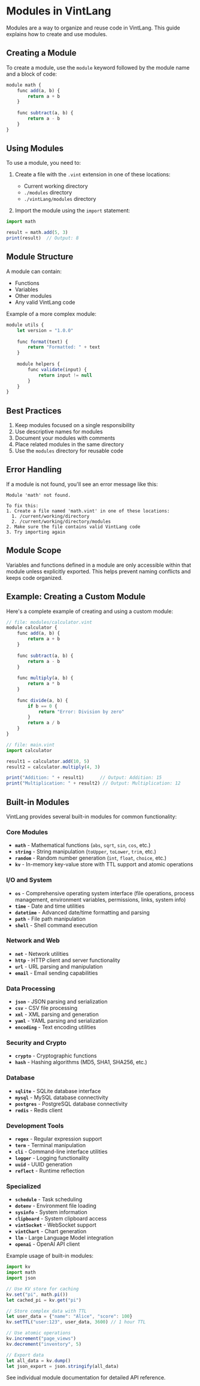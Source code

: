 # Modules in VintLang

Modules are a way to organize and reuse code in VintLang. This guide explains how to create and use modules.

## Creating a Module

To create a module, use the `module` keyword followed by the module name and a block of code:

```js
module math {
    func add(a, b) {
        return a + b
    }
    
    func subtract(a, b) {
        return a - b
    }
}
```

## Using Modules

To use a module, you need to:

1. Create a file with the `.vint` extension in one of these locations:
   - Current working directory
   - `./modules` directory
   - `./vintLang/modules` directory

2. Import the module using the `import` statement:

```js
import math

result = math.add(5, 3)
print(result)  // Output: 8
```

## Module Structure

A module can contain:

- Functions
- Variables
- Other modules
- Any valid VintLang code

Example of a more complex module:

```js
module utils {
    let version = "1.0.0"
    
    func format(text) {
        return "Formatted: " + text
    }
    
    module helpers {
        func validate(input) {
            return input != null
        }
    }
}
```

## Best Practices

1. Keep modules focused on a single responsibility
2. Use descriptive names for modules
3. Document your modules with comments
4. Place related modules in the same directory
5. Use the `modules` directory for reusable code

## Error Handling

If a module is not found, you'll see an error message like this:

```
Module 'math' not found.

To fix this:
1. Create a file named 'math.vint' in one of these locations:
  1. /current/working/directory
  2. /current/working/directory/modules
2. Make sure the file contains valid VintLang code
3. Try importing again
```

## Module Scope

Variables and functions defined in a module are only accessible within that module unless explicitly exported. This helps prevent naming conflicts and keeps code organized.

## Example: Creating a Custom Module

Here's a complete example of creating and using a custom module:

```js
// file: modules/calculator.vint
module calculator {
    func add(a, b) {
        return a + b
    }
    
    func subtract(a, b) {
        return a - b
    }
    
    func multiply(a, b) {
        return a * b
    }
    
    func divide(a, b) {
        if b == 0 {
            return "Error: Division by zero"
        }
        return a / b
    }
}

// file: main.vint
import calculator

result1 = calculator.add(10, 5)
result2 = calculator.multiply(4, 3)

print("Addition: " + result1)      // Output: Addition: 15
print("Multiplication: " + result2) // Output: Multiplication: 12
```

## Built-in Modules

VintLang provides several built-in modules for common functionality:

### Core Modules

- **`math`** - Mathematical functions (`abs`, `sqrt`, `sin`, `cos`, etc.)
- **`string`** - String manipulation (`toUpper`, `toLower`, `trim`, etc.)
- **`random`** - Random number generation (`int`, `float`, `choice`, etc.)
- **`kv`** - In-memory key-value store with TTL support and atomic operations

### I/O and System

- **`os`** - Comprehensive operating system interface (file operations, process management, environment variables, permissions, links, system info)
- **`time`** - Date and time utilities
- **`datetime`** - Advanced date/time formatting and parsing
- **`path`** - File path manipulation
- **`shell`** - Shell command execution

### Network and Web

- **`net`** - Network utilities
- **`http`** - HTTP client and server functionality
- **`url`** - URL parsing and manipulation
- **`email`** - Email sending capabilities

### Data Processing

- **`json`** - JSON parsing and serialization
- **`csv`** - CSV file processing
- **`xml`** - XML parsing and generation
- **`yaml`** - YAML parsing and serialization
- **`encoding`** - Text encoding utilities

### Security and Crypto

- **`crypto`** - Cryptographic functions
- **`hash`** - Hashing algorithms (MD5, SHA1, SHA256, etc.)

### Database

- **`sqlite`** - SQLite database interface
- **`mysql`** - MySQL database connectivity
- **`postgres`** - PostgreSQL database connectivity
- **`redis`** - Redis client

### Development Tools

- **`regex`** - Regular expression support
- **`term`** - Terminal manipulation
- **`cli`** - Command-line interface utilities
- **`logger`** - Logging functionality
- **`uuid`** - UUID generation
- **`reflect`** - Runtime reflection

### Specialized

- **`schedule`** - Task scheduling
- **`dotenv`** - Environment file loading
- **`sysinfo`** - System information
- **`clipboard`** - System clipboard access
- **`vintSocket`** - WebSocket support
- **`vintChart`** - Chart generation
- **`llm`** - Large Language Model integration
- **`openai`** - OpenAI API client

Example usage of built-in modules:

```js
import kv
import math
import json

// Use KV store for caching
kv.set("pi", math.pi())
let cached_pi = kv.get("pi")

// Store complex data with TTL
let user_data = {"name": "Alice", "score": 100}
kv.setTTL("user:123", user_data, 3600) // 1 hour TTL

// Use atomic operations
kv.increment("page_views")
kv.decrement("inventory", 5)

// Export data
let all_data = kv.dump()
let json_export = json.stringify(all_data)
```

See individual module documentation for detailed API reference.
